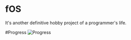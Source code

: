 # fOS
It's another definitive hobby project of a programmer's life.


#Progress
![Progress](https://thumbs.gfycat.com/OrganicUnkemptKoalabear-size_restricted.gif)
